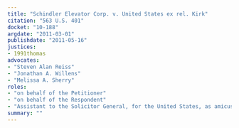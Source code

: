 ```yaml
---
title: "Schindler Elevator Corp. v. United States ex rel. Kirk"
citation: "563 U.S. 401"
docket: "10-188"
argdate: "2011-03-01"
publishdate: "2011-05-16"
justices:
- 1991thomas
advocates:
- "Steven Alan Reiss"
- "Jonathan A. Willens"
- "Melissa A. Sherry"
roles:
- "on behalf of the Petitioner"
- "on behalf of the Respondent"
- "Assistant to the Solicitor General, for the United States, as amicus curiae, supporting the Respondent"
summary: ""
---
```


